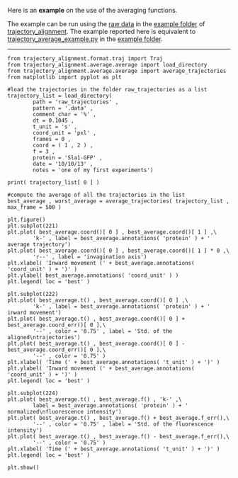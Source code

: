 Here is an **example** on the use of the averaging functions.

The example can be run using the [raw data](https://github.com/apicco/trajectory_alignment/tree/master/example/raw_trajectories) in the [example folder](https://github.com/apicco/trajectory_alignment/tree/master/example) of [trajectory_alignment](https://github.com/apicco/trajectory_alignment). The example reported here is equivalent to [trajectory_average_example.py](https://github.com/apicco/trajectory_alignment/blob/master/example/trajectory_average_example.py) in the [example folder](https://github.com/apicco/trajectory_alignment/tree/master/example).

***
	from trajectory_alignment.format.traj import Traj
	from trajectory_alignment.average.average import load_directory
	from trajectory_alignment.average.average import average_trajectories
	from matplotlib import pyplot as plt
	
	#load the trajectories in the folder raw_trajectories as a list
	trajectory_list = load_directory(
			path = 'raw_trajectories' , 
			pattern = '.data' ,
			comment_char = '%' , 
			dt = 0.1045 , 
			t_unit = 's' , 
			coord_unit = 'pxl' , 
			frames = 0 , 
			coord = ( 1 , 2 ) , 
			f = 3 , 
			protein = 'Sla1-GFP' , 
			date = '10/10/13' , 
			notes = 'one of my first experiments')
	
	print( trajectory_list[ 0 ] )
	
	#compute the average of all the trajectories in the list
	best_average , worst_average = average_trajectories( trajectory_list , max_frame = 500 )
	
	plt.figure()
	plt.subplot(221)
	plt.plot( best_average.coord()[ 0 ] , best_average.coord()[ 1 ] ,\
			'k-' , label = best_average.annotations( 'protein' ) + ' average trajectory')
	plt.plot( best_average.coord()[ 0 ] , best_average.coord()[ 1 ] * 0 ,\
			'r--' , label = 'invagination axis')
	plt.xlabel( 'Inward movement (' + best_average.annotations( 'coord_unit' ) + ')' )
	plt.ylabel( best_average.annotations( 'coord_unit' ) )
	plt.legend( loc = 'best' )
	
	plt.subplot(222)
	plt.plot( best_average.t() , best_average.coord()[ 0 ] ,\
			'k-' , label = best_average.annotations( 'protein' ) + ' inward movement')
	plt.plot( best_average.t() , best_average.coord()[ 0 ] + best_average.coord_err()[ 0 ],\
			'--' , color = '0.75' , label = 'Std. of the aligned\ntrajectories')
	plt.plot( best_average.t() , best_average.coord()[ 0 ] - best_average.coord_err()[ 0 ],\
			'--' , color = '0.75' )
	plt.xlabel( 'Time (' + best_average.annotations( 't_unit' ) + ')' )
	plt.ylabel( 'Inward movement (' + best_average.annotations( 'coord_unit' ) + ')' )
	plt.legend( loc = 'best' )
	
	plt.subplot(224)
	plt.plot( best_average.t() , best_average.f() , 'k-' ,\
			label = best_average.annotations( 'protein' ) + ' normalized\nfluorescence intensity')
	plt.plot( best_average.t() , best_average.f() + best_average.f_err(),\
			'--' , color = '0.75' , label = 'Std. of the fluorescence intensity')
	plt.plot( best_average.t() , best_average.f() - best_average.f_err(),\
			'--' , color = '0.75' )
	plt.xlabel( 'Time (' + best_average.annotations( 't_unit' ) + ')' )
	plt.legend( loc = 'best' )
	
	plt.show()
	
